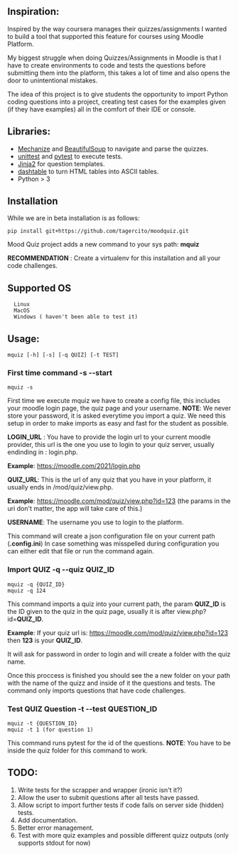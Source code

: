 ## Inspiration:

Inspired by the way coursera manages their quizzes/assignments I wanted to build a tool that supported this feature for courses using Moodle Platform.

My biggest struggle when doing Quizzes/Assignments in Moodle is that I have to create environments to code and tests the questions before submitting them into the platform, this takes a lot of time and also opens the door to unintentional mistakes.

The idea of this project is to give students the opportunity to import Python coding questions into a project, creating test cases for the examples given (if they have examples) all in the comfort of their IDE or console.

## Libraries:

* [Mechanize](https://mechanize.readthedocs.io/en/latest/) and [BeautifulSoup](https://www.crummy.com/software/BeautifulSoup/bs4/doc/) to navigate and parse the quizzes.
* [unittest](https://docs.python.org/3/library/unittest.html) and [pytest](https://docs.pytest.org/en/6.2.x/) to execute tests.
* [Jinja2](https://jinja.palletsprojects.com/en/2.11.x/) for question templates.
* [dashtable](https://github.com/doakey3/DashTable) to turn HTML tables into ASCII tables.
* Python > 3

## Installation

While we are in beta installation is as follows:

```
pip install git+https://github.com/tagercito/moodquiz.git
```

Mood Quiz project adds a new command to your sys path: **mquiz**

**RECOMMENDATION** : Create a virtualenv for this installation and all your code challenges.

## Supported OS

```
  Linux
  MacOS
  Windows ( haven't been able to test it)
```

## Usage:

```
mquiz [-h] [-s] [-q QUIZ] [-t TEST]
```

### First time command -s --start

```
mquiz -s
```

First time we execute mquiz we have to create a config file, this includes your moodle login page, the quiz page and your username.
**NOTE**: We never store your password, it is asked everytime you import a quiz.
We need this setup in order to make imports as easy and fast for the student as possible.

**LOGIN_URL** : You have to provide the login url to your current moodle provider, this url is the one you use to login to your quiz server, usually endinding in : login.php.

**Example**: https://moodle.com/2021/login.php

**QUIZ_URL**: This is the url of any quiz that you have in your platform, it usually ends in /mod/quiz/view.php.

**Example**: https://moodle.com/mod/quiz/view.php?id=123  (the params in the uri don't matter, the app will take care of this.)

**USERNAME**: The username you use to login to the platform.

This command will create a json configuration file on your current path (**.config.ini**)
In case something was misspelled during configuration you can either edit that file or run the command again. 

### Import QUIZ -q --quiz QUIZ_ID

```
mquiz -q {QUIZ_ID}
mquiz -q 124
```

This command imports a quiz into your current path, the param **QUIZ_ID** is the ID given to the quiz in the quiz page, usually it is after view.php?id=**QUIZ_ID**.

**Example**: If your quiz url is: https://moodle.com/mod/quiz/view.php?id=123 then **123** is your **QUIZ_ID**.

It will ask for password in order to login and will create a folder with the quiz name. 

Once this proccess is finished you should see the a new folder on your path with the name of the quizz and inside of it the questions and tests. 
The command only imports questions that have code challenges.

### Test QUIZ Question -t --test QUESTION_ID

```
mquiz -t {QUESTION_ID}
mquiz -t 1 (for question 1)
```

This command runs pytest for the id of the questions. **NOTE**: You have to be inside the quiz folder for this command to work.


## TODO: 
1) Write tests for the scrapper and wrapper (ironic isn't it?)
2) Allow the user to submit questions after all tests have passed. 
3) Allow script to import further tests if code fails on server side (hidden) tests.
4) Add documentation.
5) Better error management.
6) Test with more quiz examples and possible different quizz outputs (only supports stdout for now)




